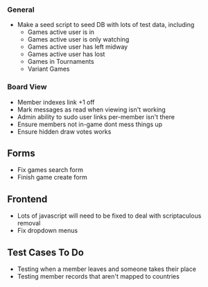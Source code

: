 ### General

* Make a seed script to seed DB with lots of test data, including
  * Games active user is in
  * Games active user is only watching
  * Games active user has left midway
  * Games active user has lost
  * Games in Tournaments
  * Variant Games

### Board View

* Member indexes link +1 off
* Mark messages as read when viewing isn't working
* Admin ability to sudo user links per-member isn't there
* Ensure members not in-game dont mess things up
* Ensure hidden draw votes works

## Forms

- Fix games search form
- Finish game create form 

## Frontend

- Lots of javascript will need to be fixed to deal with scriptaculous removal
- Fix dropdown menus

## Test Cases To Do

- Testing when a member leaves and someone takes their place
- Testing member records that aren't mapped to countries

